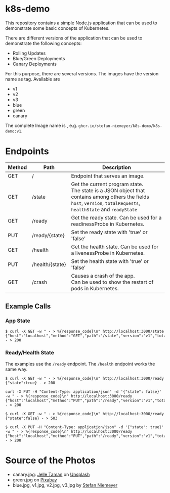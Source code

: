 # k8s-demo
This repository contains a simple Node.js application that can be used to demonstrate some basic concepts of Kubernetes.

There are different versions of the application that can be used to demonstrate the following concepts:
* Rolling Updates
* Blue/Green Deployments
* Canary Deployments

For this purpose, there are several versions. The images have the version name as tag. Available are
* v1
* v2
* v3
* blue
* green
* canary

The complete Image name is , e.g. `ghcr.io/stefan-niemeyer/k8s-demo/k8s-demo:v1`.

# Endpoints
| Method | Path            | Description                                                                                                                                                                |
|--------|-----------------|----------------------------------------------------------------------------------------------------------------------------------------------------------------------------|
| GET    | /               | Endpoint that serves an image.                                                                                                                                             |
| GET    | /state          | Get the current program state.<br/>The state is a JSON object that contains among others the fields<br/>`host`, `version`, `totalRequests`, `healthState` and `readyState` |
| GET    | /ready          | Get the ready state. Can be used for a readinessProbe in Kubernetes.                                                                                                       |
| PUT    | /ready/{state}  | Set the ready state with 'true' or 'false'                                                                                                                                 |
| GET    | /health         | Get the health state. Can be used for a livenessProbe in Kubernetes.                                                                                                       |
| PUT    | /health/{state} | Set the health state with 'true' or 'false'                                                                                                                                |
| GET    | /crash          | Causes a crash of the app.<br/>Can be used to show the restart of pods in Kubernetes.                                                                                      |

## Example Calls

### App State
```shell
$ curl -X GET -w " - > %{response_code}\n" http://localhost:3000/state
{"host":"localhost","method":"GET","path":"/state","version":"v1","totalRequests":1,"readyState":true,"healthState":true} - > 200
```

### Ready/Health State
The examples use the `/ready` endpoint. The `/health` endpoint works the same way.

```shell
$ curl -X GET -w " - > %{response_code}\n" http://localhost:3000/ready
{"state":true} - > 200

curl -X PUT -H "Content-Type: application/json" -d '{"state": false}' -w " - > %{response_code}\n" http://localhost:3000/ready
{"host":"localhost","method":"PUT","path":"/ready","version":"v1","totalRequests":0,"readyState":false,"healthState":true} - > 200

$ curl -X GET -w " - > %{response_code}\n" http://localhost:3000/ready
{"state":false} - > 503

$ curl -X PUT -H "Content-Type: application/json" -d '{"state": true}' -w " - > %{response_code}\n" http://localhost:3000/ready
{"host":"localhost","method":"PUT","path":"/ready","version":"v1","totalRequests":0,"readyState":true,"healthState":true} - > 200
```

# Source of the Photos
* canary.jpg: [Jelle Taman](https://unsplash.com/@jelletaman?utm_content=creditCopyText&utm_medium=referral&utm_source=unsplash) on [Unsplash](https://unsplash.com/photos/60WkGpWyadY?utm_content=creditCopyText&utm_medium=referral&utm_source=unsplash)
* green.jpg on [Pixabay](https://pixabay.com/photos/animal-cat-domestic-eye-eyes-face-17545/)
* blue.jpg, v1.jpg, v2.jpg, v3.jpg by [Stefan Niemeyer](https://github.com/stefan-niemeyer)
